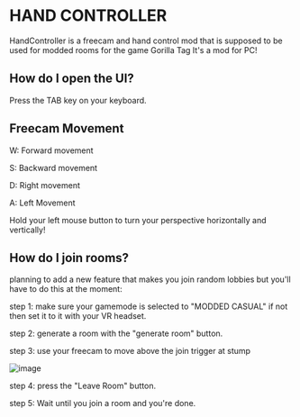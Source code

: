 # HAND CONTROLLER

HandController is a freecam and hand control mod that is supposed to be used for modded rooms for the game Gorilla Tag
It's a mod for PC!

## How do I open the UI?
Press the TAB key on your keyboard.

## Freecam Movement

W: Forward movement

S: Backward movement

D: Right movement

A: Left Movement


Hold your left mouse button to turn your perspective horizontally and vertically!

## How do I join rooms?
planning to add a new feature that makes you join random lobbies but you'll have to do this at the moment:

step 1: make sure your gamemode is selected  to "MODDED CASUAL" if not then set it to it with your VR headset.

step 2: generate a room with the "generate room" button.

step 3: use your freecam to move above the join trigger at stump 

![image](https://github.com/user-attachments/assets/112f4c43-65a4-4e29-8d26-7317dbf69ef5)


step 4: press the "Leave Room" button.

step 5: Wait until you join a room and you're done.

